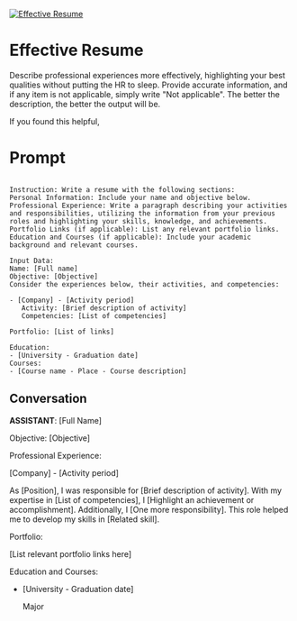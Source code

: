 
[![Effective Resume](https://flow-prompt-covers.s3.us-west-1.amazonaws.com/icon/illustrative/illus_1.png)]()
# Effective Resume 
Describe professional experiences more effectively, highlighting your best qualities without putting the HR to sleep. Provide accurate information, and if any item is not applicable, simply write "Not applicable". The better the description, the better the output will be.

If you found this helpful, 

# Prompt

```

Instruction: Write a resume with the following sections:
Personal Information: Include your name and objective below.
Professional Experience: Write a paragraph describing your activities and responsibilities, utilizing the information from your previous roles and highlighting your skills, knowledge, and achievements.
Portfolio Links (if applicable): List any relevant portfolio links.
Education and Courses (if applicable): Include your academic background and relevant courses.

Input Data:
Name: [Full name]
Objective: [Objective]
Consider the experiences below, their activities, and competencies:

- [Company] - [Activity period]
   Activity: [Brief description of activity]
   Competencies: [List of competencies]

Portfolio: [List of links]

Education:
- [University - Graduation date]
Courses:
- [Course name - Place - Course description]
```

## Conversation

**ASSISTANT**: [Full Name]



Objective: [Objective]



Professional Experience:



[Company] - [Activity period]

As [Position], I was responsible for [Brief description of activity]. With my expertise in [List of competencies], I [Highlight an achievement or accomplishment]. Additionally, I [One more responsibility]. This role helped me to develop my skills in [Related skill].



Portfolio:

[List relevant portfolio links here]



Education and Courses:

- [University - Graduation date]

  Major


